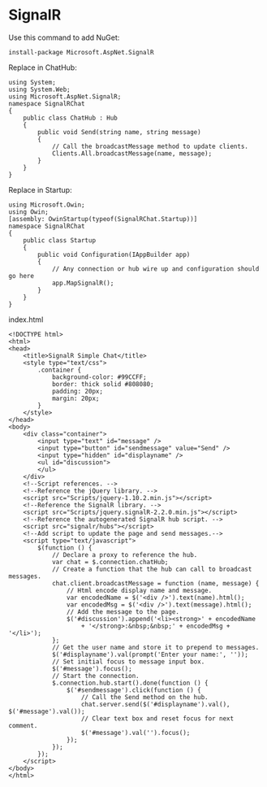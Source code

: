 # SignalR

Use this command to add NuGet:
	
	install-package Microsoft.AspNet.SignalR

Replace in ChatHub:

	using System;
	using System.Web;
	using Microsoft.AspNet.SignalR;
	namespace SignalRChat
	{
		public class ChatHub : Hub
		{
			public void Send(string name, string message)
			{
				// Call the broadcastMessage method to update clients.
				Clients.All.broadcastMessage(name, message);
			}
		}
	}
	
Replace in Startup:

	using Microsoft.Owin;
	using Owin;
	[assembly: OwinStartup(typeof(SignalRChat.Startup))]
	namespace SignalRChat
	{
		public class Startup
		{
			public void Configuration(IAppBuilder app)
			{
				// Any connection or hub wire up and configuration should go here
				app.MapSignalR();
			}
		}
	}
	
index.html
	
	<!DOCTYPE html>
	<html>
	<head>
		<title>SignalR Simple Chat</title>
		<style type="text/css">
			.container {
				background-color: #99CCFF;
				border: thick solid #808080;
				padding: 20px;
				margin: 20px;
			}
		</style>
	</head>
	<body>
		<div class="container">
			<input type="text" id="message" />
			<input type="button" id="sendmessage" value="Send" />
			<input type="hidden" id="displayname" />
			<ul id="discussion">
			</ul>
		</div>
		<!--Script references. -->
		<!--Reference the jQuery library. -->
		<script src="Scripts/jquery-1.10.2.min.js"></script>
		<!--Reference the SignalR library. -->
		<script src="Scripts/jquery.signalR-2.2.0.min.js"></script>
		<!--Reference the autogenerated SignalR hub script. -->
		<script src="signalr/hubs"></script>
		<!--Add script to update the page and send messages.--> 
		<script type="text/javascript">
			$(function () {
				// Declare a proxy to reference the hub. 
				var chat = $.connection.chatHub;
				// Create a function that the hub can call to broadcast messages.
				chat.client.broadcastMessage = function (name, message) {
					// Html encode display name and message. 
					var encodedName = $('<div />').text(name).html();
					var encodedMsg = $('<div />').text(message).html();
					// Add the message to the page. 
					$('#discussion').append('<li><strong>' + encodedName
						+ '</strong>:&nbsp;&nbsp;' + encodedMsg + '</li>');
				};
				// Get the user name and store it to prepend to messages.
				$('#displayname').val(prompt('Enter your name:', ''));
				// Set initial focus to message input box.  
				$('#message').focus();
				// Start the connection.
				$.connection.hub.start().done(function () {
					$('#sendmessage').click(function () {
						// Call the Send method on the hub. 
						chat.server.send($('#displayname').val(), $('#message').val());
						// Clear text box and reset focus for next comment. 
						$('#message').val('').focus();
					});
				});
			});
		</script>
	</body>
	</html>